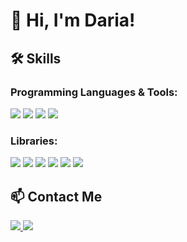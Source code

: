 # 👋 Hi, I'm Daria!

## 🛠 Skills

### Programming Languages & Tools:
<div id="badges">
  <img src="https://img.shields.io/badge/Python-blue?logo=python&logoColor=white"/>
  <img src="https://img.shields.io/badge/PostgreSQL-blue?logo=postgresql&logoColor=white"/>
  <img src="https://img.shields.io/badge/Git-orange?logo=git&logoColor=white"/>
  <img src="https://img.shields.io/badge/PySpark-purple?logo=pyspark&logoColor=white"/>
</div>

### Libraries:
<div id="badges">
  <img src="https://img.shields.io/badge/Pandas-yellow?logo=pandas&logoColor=black"/>
  <img src="https://img.shields.io/badge/NumPy-yellow?logo=numpy&logoColor=black"/>
  <img src="https://img.shields.io/badge/Scikit_Learn-orange?logo=scikit-learn&logoColor=white"/>
  <img src="https://img.shields.io/badge/TensorFlow-orange?logo=tensorflow&logoColor=white"/>
  <img src="https://img.shields.io/badge/Keras-red?logo=keras&logoColor=white"/>
  <img src="https://img.shields.io/badge/PyTorch-purple?logo=pytorch&logoColor=white"/>
</div>

## 📫 Contact Me
<div id="badges">
  <a href="https://t.me/dariapodvorotova">
    <img src="https://img.shields.io/badge/TELEGRAM-blue?logo=telegram&logoColor=white"/>
  </a>
  <a href="daria.podvorotova@gmail.com">
    <img src="https://img.shields.io/badge/GMAIL-red?logo=gmail&logoColor=white"/>
  </a>
</div>
<!---
DPodv/DPodv is a ✨ special ✨ repository because its `README.md` (this file) appears on your GitHub profile.
You can click the Preview link to take a look at your changes.
--->
